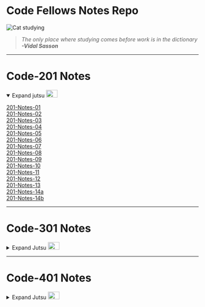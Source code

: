 # Code Fellows Notes Repo


![Cat studying](https://pbs.twimg.com/media/EcV0D7XX0AQj-1-?format=jpg&name=small)
> *The only place where studying comes before work is in the dictionary*
> ***-Vidal Sasson***

<hr>

# Code-201 Notes
<details open>
<summary> 
Expand jutsu  
<img src="https://media2.giphy.com/media/rrTXn4zEMp008/giphy.gif?cid=ecf05e475s7ltj4373j7trkzedm6zy1tzy37764gdknt8bcc&rid=giphy.gif&ct=g" width="30" height= "20">
</summary>

 <a href="https://abditake.github.io/Reading-Notes/Code-201/class-01.html">201-Notes-01</a>
<br>
 <a href="https://abditake.github.io/Reading-Notes/Code-201/Class-02.html">201-Notes-02</a>
<br>
 <a href="https://abditake.github.io/Reading-Notes/Code-201/Class-03.html">201-Notes-03</a>
<br>
 <a href="https://abditake.github.io/Reading-Notes/Code-201/Class-04.html">201-Notes-04</a>
<br>
 <a href="https://abditake.github.io/Reading-Notes/Code-201/Class-05.html">201-Notes-05</a>
<br>
 <a href="https://abditake.github.io/Reading-Notes/Code-201/Class-06.html">201-Notes-06</a>
<br>
 <a href="https://abditake.github.io/Reading-Notes/Code-201/class-07.html">201-Notes-07</a>
<br>
 <a href="https://abditake.github.io/Reading-Notes/Code-201/class-08.html">201-Notes-08</a>
<br>
 <a href="https://abditake.github.io/Reading-Notes/Code-201/class-09.html">201-Notes-09</a>
<br>
 <a href="https://abditake.github.io/Reading-Notes/Code-201/class-10.html">201-Notes-10</a>
<br>
 <a href="https://abditake.github.io/Reading-Notes/Code-201/class-11.html">201-Notes-11</a>
<br>
 <a href="https://abditake.github.io/Reading-Notes/Code-201/class-12.html">201-Notes-12</a>
<br>
 <a href="https://abditake.github.io/Reading-Notes/Code-201/class-13.html">201-Notes-13</a>
<br>
 <a href="https://abditake.github.io/Reading-Notes/Code-201/class-14a.html">201-Notes-14a</a>
<br>
 <a href="https://abditake.github.io/Reading-Notes/Code-201/class-14b.html">201-Notes-14b</a>

</details>
<hr>

# Code-301 Notes

<details>
  <summary>Expand Jutsu
  <img src="https://media0.giphy.com/media/v50HMV6ae84mY/giphy.gif?cid=ecf05e475s7ltj4373j7trkzedm6zy1tzy37764gdknt8bcc&rid=giphy.gif&ct=g" width="30" height="20">
  </summary>

 <a href="https://abditake.github.io/Reading-Notes/Code-301/class-01.html">301-Notes-01</a>
<br>
<a href="https://abditake.github.io/Reading-Notes/Code-301/class-02.html">301-Notes-02</a>
<br>
<a href="https://abditake.github.io/Reading-Notes/Code-301/class-03.html">301-Notes-03</a>
<br>
<a href="https://abditake.github.io/Reading-Notes/Code-301/class-04.html">301-Notes-04</a>
<br>
<a href="https://abditake.github.io/Reading-Notes/Code-301/class-05.html">301-Notes-05</a>
<br>
<a href="https://abditake.github.io/Reading-Notes/Code-301/class-06.html">301-Notes-06</a>
<br>
<a href="https://abditake.github.io/Reading-Notes/Code-301/class-07.html">301-Notes-07</a>
<br>
<a href="https://abditake.github.io/Reading-Notes/Code-301/class-08.html">301-Notes-08</a>
<br>
<a href="https://abditake.github.io/Reading-Notes/Code-301/class-09.html">301-Notes-09</a>
<br>
<a href="https://abditake.github.io/Reading-Notes/Code-301/class-10.html">301-Notes-10</a>
<br>
<a href="https://abditake.github.io/Reading-Notes/Code-301/class-11.html">301-Notes-11</a>
<br>
<a href="https://abditake.github.io/Reading-Notes/Code-301/class-12.html">301-Notes-12</a>
<br>
<a href="https://abditake.github.io/Reading-Notes/Code-301/class-13.html">301-Notes-13</a>
<br>
<a href="https://abditake.github.io/Reading-Notes/Code-301/class-14.html">301-Notes-14</a>
<br>
<a href="https://abditake.github.io/Reading-Notes/Code-301/class-15.html">301-Notes-15</a> 
</details>

<hr>

# Code-401 Notes

<details>
  <summary>Expand Jutsu
  <img src="https://media2.giphy.com/media/Mscw2tH9hcAne/giphy.gif?cid=ecf05e47ibahwsg8e2uk0fz4m5vc3sjyf80n9lr0lp43p2ew&rid=giphy.gif&ct=g" width="30" height="20">
  </summary>

 <a href="https://abditake.github.io/Reading-Notes/Code-401/class-01.html">401-Notes-01</a>
<br>



    
                  
    

          
            
